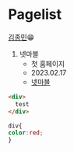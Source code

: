 # Pagelist

[김종민](https://github.com/jongmink70)😁


1. 넷마블
   - 첫 홈페이지
   - 2023.02.17
   - [넷마블](https://jongmink70.github.io/test11/1_Netmarble/)
  
  
```html
<div>
  test
</div>
```


```css
div{
color:red;
}
```
